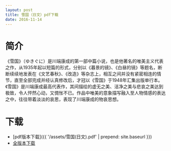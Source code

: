 ```yaml
---
layout: post
title: 雪国（日文）pdf下载
date: 2016-11-14
---
```


# 简介

《雪国》（ゆきぐに）是川端康成的第一部中篇小说，也是他著名的唯美主义代表之作，从1935年起以短篇的形式，分别以《暮景的镜》、《白昼的镜》等题名，断断续续地发表在《文艺春秋》、《改造》等杂志上，相互之间并没有紧密相连的情节，直至全部完成并经认真修改后，才冠以《雪国》于1948年汇集出版单行本。《雪国》是川端康成最高代表作，其间描绘的虚无之美、洁净之美与悲哀之美达到极致，令人怦然心动，又惆怅不已。作品中唯美的意象描写融入至人物情感的表达之中，往往带着淡淡的哀思，表现了川端康成的物哀思想。

<!--description-->

# 下载


- [pdf版本下载]({{ '/assets/雪国(日文).pdf' | prepend: site.baseurl }})
- [全版本下载](http://yukiguni.bisudata.top)